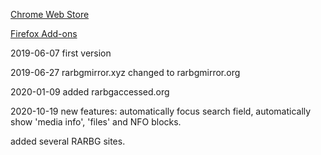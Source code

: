 [Chrome Web Store](https://chrome.google.com/webstore/detail/rarbg-auto-thumbnails/kljpddhejilnkhofpnkclkipamnkjbff)

[Firefox Add-ons](https://addons.mozilla.org/en-US/firefox/addon/rarbg-auto-thumbnails/)


2019-06-07
first version

2019-06-27
rarbgmirror.xyz changed to rarbgmirror.org

2020-01-09
added rarbgaccessed.org

2020-10-19
new features:
automatically focus search field,
automatically show 'media info', 'files' and NFO blocks.

added several RARBG sites.

